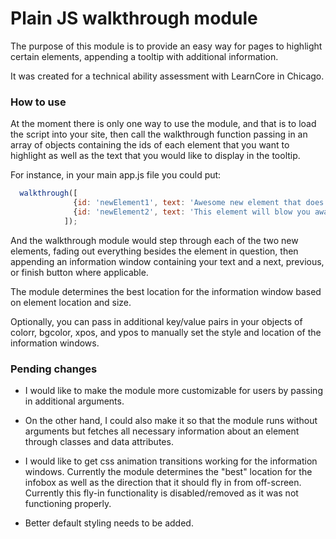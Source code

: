 # Plain JS walkthrough module

The purpose of this module is to provide an easy way for pages to highlight certain elements, appending a tooltip with additional information.

It was created for a technical ability assessment with LearnCore in Chicago.

### How to use

At the moment there is only one way to use the module, and that is to load the script into your site, then call the walkthrough function passing in an array of objects containing the ids of each element that you want to highlight as well as the text that you would like to display in the tooltip.

For instance, in your main app.js file you could put:

```javascript
  walkthrough([
              {id: 'newElement1', text: 'Awesome new element that does cool things!'},
              {id: 'newElement2', text: 'This element will blow you away!'}
            ]);
```

And the walkthrough module would step through each of the two new elements, fading out everything besides the element in question, then appending an information window containing your text and a next, previous, or finish button where applicable.

The module determines the best location for the information window based on element location and size.

Optionally, you can pass in additional key/value pairs in your objects of colorr, bgcolor, xpos, and ypos to manually set the style and location of the information windows.

### Pending changes

 * I would like to make the module more customizable for users by passing in additional arguments.
  - On the other hand, I could also make it so that the module runs without arguments but fetches all necessary information about an element through classes and data attributes.

 * I would like to get css animation transitions working for the information windows. Currently the module determines the "best" location for the infobox as well as the direction that it should fly in from off-screen. Currently this fly-in functionality is disabled/removed as it was not functioning properly.

 * Better default styling needs to be added.

